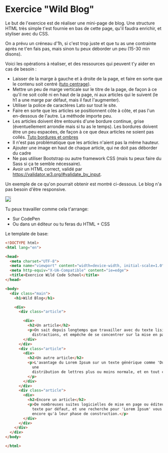 # Exercice "Wild Blog"

Le but de l'exercice est de réaliser une mini-page de blog. Une structure HTML très simple t'est fournie en bas de cette page, qu'il faudra enrichir, et styliser avec du CSS.

On a prévu un créneau d'1h, si c'est trop juste et que tu as une contrainte après ne t'en fais pas, mais sinon tu peux déborder un peu (15-30 min disons).

Voici les opérations à réaliser, et des ressources qui peuvent t'y aider en cas de besoin :

* Laisser de la marge à gauche et à droite de la page, et faire en sorte que le contenu soit centré ([tuto centrage](https://www.alsacreations.com/article/lire/539-Centrer-les-elements-ou-un-site-web-en-CSS.html)).
* Mettre un peu de marge verticale sur le titre de la page, de façon à ce qu'il ne soit collé ni en haut de la page, ni aux articles qui le suivent (le h1 a une marge par défaut, mais il faut l'augmenter).
* Utiliser la police de caractères Lato sur tout le site.
* Faire en sorte que les articles se positionnent côte à côte, et pas l'un en-dessous de l'autre. La méthode importe peu.
* Les articles doivent être entourés d'une bordure continue, grise (éventuellement arrondie mais si tu as le temps). Les bordures doivent être un peu espacées, de façon à ce que deux articles ne soient pas collés. [Tuto bordures et ombres](https://openclassrooms.com/fr/courses/1603881-apprenez-a-creer-votre-site-web-avec-html5-et-css3/1605694-creez-des-bordures-et-des-ombres)
* Il n'est pas problématique que les articles n'aient pas la même hauteur.
* Ajouter une image en haut de chaque article, qui ne doit pas déborder du cadre
* Ne pas utiliser Bootstrap ou autre framework CSS (mais tu peux faire du Sass si ça te semble nécessaire).
* Avoir un HTML correct, validé par https://validator.w3.org/#validate_by_input.

Un exemple de ce qu'on pourrait obtenir est montré ci-dessous. Le blog n'a pas besoin d'être responsive.

<img src="https://bhubr.github.io/img/WildBlog.png" style="border: 1px solid #aaa" />

Tu peux travailler comme cela t'arrange:
- Sur CodePen
- Ou dans un éditeur ou tu feras du HTML + CSS

Le template de base:

```html
<!DOCTYPE html>
<html lang="en">

<head>
  <meta charset="UTF-8">
  <meta name="viewport" content="width=device-width, initial-scale=1.0">
  <meta http-equiv="X-UA-Compatible" content="ie=edge">
  <title>Exercice Wild Code School</title>
</head>

<body>
  <div class="main">
    <h1>Wild Blog</h1>

    <div>
      <div class="article">

        <div>
          <h2>Un article</h2>
          <p>On sait depuis longtemps que travailler avec du texte lisible et contenant du sens est source de
            distractions, et empêche de se concentrer sur la mise en page elle-même.</p>
        </div>
      </div>
      <div class="article">
        <div>
          <h2>Un autre article</h2>
          <p>L'avantage du Lorem Ipsum sur un texte générique comme 'Du texte. Du texte. Du texte.' est qu'il possède
            une
            distribution de lettres plus ou moins normale, et en tout cas comparable avec celle du français standard.
          </p>
        </div>
      </div>
      <div class="article">
        <div>
          <h2>Encore un article</h2>
          <p>De nombreuses suites logicielles de mise en page ou éditeurs de sites Web ont fait du Lorem Ipsum leur faux
            texte par défaut, et une recherche pour 'Lorem Ipsum' vous conduira vers de nombreux sites qui n'en sont
            encore qu'à leur phase de construction.</p>
        </div>
      </div>
    </div>
  </div>
</body>

</html>
```